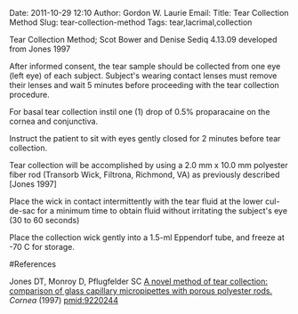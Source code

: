 Date: 2011-10-29 12:10
Author: Gordon W. Laurie
Email: 
Title: Tear Collection Method
Slug: tear-collection-method
Tags: tear,lacrimal,collection

Tear Collection Method; Scot Bower and Denise Sediq 4.13.09 developed from Jones 1997









After informed consent, the tear sample should be collected from one eye (left eye) of each subject. Subject's wearing contact lenses must remove their lenses and wait 5 minutes before proceeding with the tear collection procedure.



For basal tear collection instil one (1) drop of 0.5% proparacaine on the cornea and conjunctiva. 



Instruct the patient to sit with eyes gently closed for 2 minutes before tear collection.



Tear collection will be accomplished by using a 2.0 mm x 10.0 mm polyester  fiber rod (Transorb Wick, Filtrona, Richmond, VA) as previously described [Jones 1997]



Place the wick in contact intermittently with the tear fluid at the lower cul-de-sac for a minimum time to obtain fluid without irritating the subject's eye (30 to 60 seconds)



Place the collection wick gently into a 1.5-ml Eppendorf tube, and freeze at -70 C for storage.





#References


Jones DT, Monroy D, Pflugfelder SC [A novel method of tear collection: comparison of glass capillary micropipettes with porous polyester rods.](http://www.ncbi.nlm.nih.gov/pubmed/9220244) _Cornea_ (1997)
[pmid:9220244](http://www.ncbi.nlm.nih.gov/pubmed/9220244)






